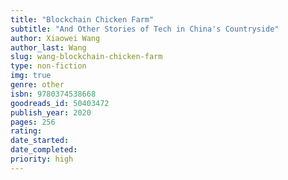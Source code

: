 ```yaml
---
title: "Blockchain Chicken Farm"
subtitle: "And Other Stories of Tech in China's Countryside"
author: Xiaowei Wang
author_last: Wang
slug: wang-blockchain-chicken-farm
type: non-fiction
img: true
genre: other
isbn: 9780374538668
goodreads_id: 50403472
publish_year: 2020
pages: 256
rating: 
date_started:
date_completed:
priority: high
---
```

